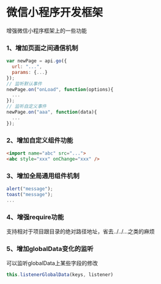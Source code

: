 # 微信小程序开发框架
增强微信小程序框架上的一些功能
### 1、增加页面之间通信机制
```javascript
var newPage = api.go({
  url: "...",
  params: {...}
});
// 监听默认事件
newPage.on("onLoad", function(options){
  ...
});
// 监听自定义事件
newPage.on("aaa", function(data){
  ...
});
```
### 2、增加自定义组件功能
```html
<import name="abc" src="...">
<abc style="xxx" onChange="xxx" />
```
### 3、增加全局通用组件机制
```javascript
alert("message");
toast("message");
...
```
### 4、增强require功能

支持相对于项目跟目录的绝对路径地址，省去../../...之类的麻烦

### 5、增加globalData变化的监听

可以监听globalData上某些字段的修改
```javascript
this.listenerGlobalData(keys, listener)
```
